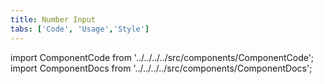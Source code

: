 ```yaml
---
title: Number Input
tabs: ['Code', 'Usage','Style']
---
```


import ComponentCode from '../../../../src/components/ComponentCode';
import ComponentDocs from '../../../../src/components/ComponentDocs';


<ComponentCode
    name="Number Input"
    component="number-input" 
    variation="number-input"
    experimental="true"
    hasReactVersion="true"
    >
</ComponentCode>
<ComponentDocs component="number-input" experimental="true"></ComponentDocs>
